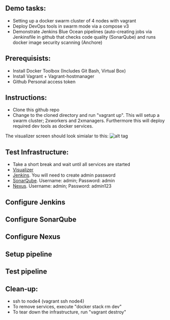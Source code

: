 ## Demo tasks:

-	Setting up a docker swarm cluster of 4 nodes with vagrant
-	Deploy DevOps tools in swarm mode via a compose v3
- Demonstrate Jenkins Blue Ocean pipelines (auto-creating jobs via Jenkinsfile in github that checks code quality (SonarQube) and runs docker image security scanning (Anchore) 


## Prerequisists:

-	Install Docker Toolbox (Includes Git Bash, Virtual Box)
-	Install Vagrant + Vagrant-hostmanager
- Github Personal access token


## Instructions:

- Clone this github repo
-	Change to the cloned directory and run "vagrant up". This will setup a swarm cluster; 2xworkers and 2xmanagers. Furthermore this will deploy required dev tools as docker services.


The visualizer screen should look simialar to this:
![alt tag](infra.PNG"Infrastructure")


## Test Infrastructure:

- Take a short break and wait until all services are started
-	<a href="http://node1:9080"/>Visualizer</a>
- <a href="http://node1/jenkins"/>Jenkins</a>. You will need to create admin password
-	<a href="http://node1/sonar"/>SonarQube</a>. Username: admin; Password: admin
-	<a href="http://node1/nexus"/>Nexus</a>. Username: admin; Password: admin123

## Configure Jenkins
## Configure SonarQube
## Configure Nexus
## Setup pipeline
## Test pipeline

## Clean-up:
- ssh to node4 (vagrant ssh node4)
-	To remove services, execute "docker stack rm dev"
-	To tear down the infrastructure, run "vagrant destroy"
